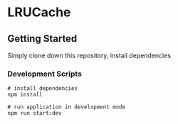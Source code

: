 # LRUCache

## Getting Started

Simply clone down this repository, install dependencies

### Development Scripts

```
# install dependencies
npm install

# run application in development mode
npm run start:dev
```
